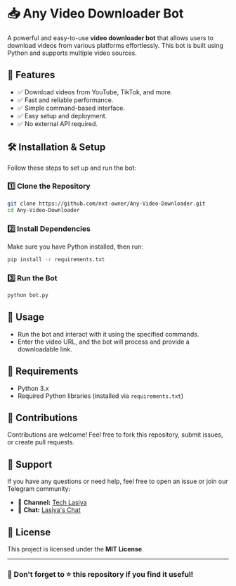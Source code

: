 # 📥 Any Video Downloader Bot

A powerful and easy-to-use **video downloader bot** that allows users to download videos from various platforms effortlessly. This bot is built using Python and supports multiple video sources.

## 🚀 Features
- ✅ Download videos from YouTube, TikTok, and more.
- ✅ Fast and reliable performance.
- ✅ Simple command-based interface.
- ✅ Easy setup and deployment.
- ✅ No external API required.

## 🛠️ Installation & Setup

Follow these steps to set up and run the bot:

### 1️⃣ Clone the Repository
```bash
git clone https://github.com/nxt-owner/Any-Video-Downloader.git
cd Any-Video-Downloader
```

### 2️⃣ Install Dependencies
Make sure you have Python installed, then run:
```bash
pip install -r requirements.txt
```

### 3️⃣ Run the Bot
```bash
python bot.py
```

## 🔗 Usage
- Run the bot and interact with it using the specified commands.
- Enter the video URL, and the bot will process and provide a downloadable link.

## 📜 Requirements
- Python 3.x
- Required Python libraries (installed via `requirements.txt`)

## 🤖 Contributions
Contributions are welcome! Feel free to fork this repository, submit issues, or create pull requests.

## 💬 Support
If you have any questions or need help, feel free to open an issue or join our Telegram community:
- 📢 **Channel:** [Tech Lasiya](https://t.me/techlasiya)
- 💬 **Chat:** [Lasiya's Chat](https://t.me/lasiyaschat)

## 📜 License
This project is licensed under the **MIT License**.

---
### 📢 Don't forget to ⭐ this repository if you find it useful!
